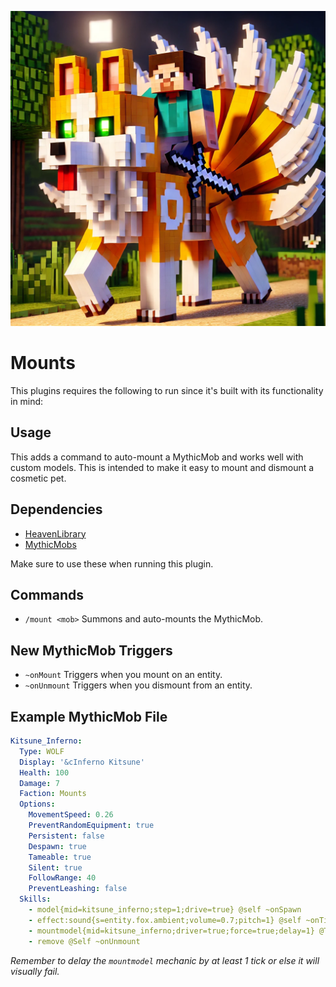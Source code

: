 ![](Kitsune.png)

# Mounts
This plugins requires the following to run since it's built with its functionality in mind:

## Usage
This adds a command to auto-mount a MythicMob and works well with custom models.
This is intended to make it easy to mount and dismount a cosmetic pet.

## Dependencies
- [HeavenLibrary](https://modrinth.com/plugin/heavenlibrary)
- [MythicMobs](https://modrinth.com/plugin/mythicmobs)

Make sure to use these when running this plugin.

## Commands
- `/mount <mob>` Summons and auto-mounts the MythicMob.

## New MythicMob Triggers
- `~onMount` Triggers when you mount on an entity.
- `~onUnmount` Triggers when you dismount from an entity. 

## Example MythicMob File
```YAML
Kitsune_Inferno:
  Type: WOLF
  Display: '&cInferno Kitsune'
  Health: 100
  Damage: 7
  Faction: Mounts
  Options:
    MovementSpeed: 0.26
    PreventRandomEquipment: true
    Persistent: false
    Despawn: true
    Tameable: true
    Silent: true
    FollowRange: 40
    PreventLeashing: false
  Skills:
    - model{mid=kitsune_inferno;step=1;drive=true} @self ~onSpawn
    - effect:sound{s=entity.fox.ambient;volume=0.7;pitch=1} @self ~onTimer:220 0.4
    - mountmodel{mid=kitsune_inferno;driver=true;force=true;delay=1} @Trigger ~onMount
    - remove @Self ~onUnmount
```
*Remember to delay the `mountmodel` mechanic by at least 1 tick or else it will visually fail.*